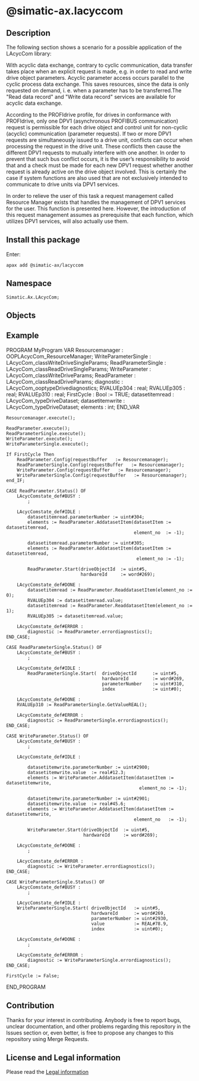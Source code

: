 # @simatic-ax.lacyccom

## Description

The following section shows a scenario for a possible application of the LAcycCom
library:

With acyclic data exchange, contrary to cyclic communication, data transfer takes place when an explicit request is made, e.g. in order to read and write drive object parameters. Acyclic parameter access occurs parallel to the cyclic process data exchange. This saves resources, since the data is only requested on demand, i. e. when a parameter has to be transferred.The "Read data record" and "Write data record" services are available for acyclic data exchange.

According to the PROFIdrive profile, for drives in conformance with PROFIdrive, only one DPV1 (asynchronous PROFIBUS communication) request is permissible for each drive object and control unit for non-cyclic (acyclic) communication (parameter requests). If two or more DPV1 requests are simultaneously issued to a drive unit, conflicts can occur when processing the request in the drive unit. These conflicts then cause the different DPV1 requests to mutually interfere with one another. In order to prevent that such bus conflict occurs, it is the user’s responsibility to avoid that and a check must be made for each new DPV1 request whether another request is already active on the drive object involved. This is certainly the case if system functions are also used that are not exclusively intended to communicate to drive units via DPV1 services.

In order to relieve the user of this task a request management called Resource Manager exists that handles the management of DPV1 services for the user. This function is presented here. However, the introduction of this request management assumes as prerequisite that each function, which utilizes DPV1 services, will also actually use them.

## Install this package

Enter:

```cli
apax add @simatic-ax/lacyccom
```

## Namespace

```iec-st
Simatic.Ax.LAcycCom;
```

## Objects

## Example


PROGRAM MyProgram
    VAR
        Resourcemanager         : OOPLAcycCom_ResourceManager;
        WriteParameterSingle    : LAcycCom_classWriteDriveSingleParams;
        ReadParameterSingle     : LAcycCom_classReadDriveSingleParams;
        WriteParameter          : LAcycCom_classWriteDriveParams;
        ReadParameter           : LAcycCom_classReadDriveParams;
        diagnostic : LAcycCom_ooptypeDrivediagnostics;
        RVALUEp304 : real;
        RVALUEp305 : real;
        RVALUEp310 : real;
        FirstCycle : Bool := TRUE;
        datasetitemread : LAcycCom_typeDriveDataset;
        datasetitemwrite : LAcycCom_typeDriveDataset;
        elements : int;
    END_VAR

    Resourcemanager.execute();

    ReadParameter.execute();
    ReadParameterSingle.execute();
    WriteParameter.execute();
    WriteParameterSingle.execute();

    If FirstCycle Then
        ReadParameter.Config(requestBuffer   := Resourcemanager);
        ReadParameterSingle.Config(requestBuffer   := Resourcemanager);
        WriteParameter.Config(requestBuffer   := Resourcemanager);
        WriteParameterSingle.Config(requestBuffer   := Resourcemanager);
    end_IF;

    CASE ReadParameter.Status() OF
        LAcycComstate_def#BUSY :
            ;

        LAcycComstate_def#IDLE :
            datasetitemread.parameterNumber := uint#304;
            elements := ReadParameter.AddatasetItem(datasetItem := datasetitemread,
                                                    element_no  := -1);

            datasetitemread.parameterNumber := uint#305;
            elements := ReadParameter.AddatasetItem(datasetItem := datasetitemread,
                                                     element_no := -1);

            ReadParameter.Start(driveObjectId  := uint#5,
                                hardwareId     := word#269);

        LAcycComstate_def#DONE :
            datasetitemread := ReadParameter.ReaddatasetItem(element_no := 0);
            RVALUEp304 := datasetitemread.value;
            datasetitemread := ReadParameter.ReaddatasetItem(element_no := 1);
            RVALUEp305 := datasetitemread.value;

        LAcycComstate_def#ERROR :
            diagnostic := ReadParameter.errordiagnostics();
    END_CASE;

    CASE ReadParameterSingle.Status() OF
        LAcycComstate_def#BUSY :
            ;

        LAcycComstate_def#IDLE :
            ReadParameterSingle.Start(  driveObjectId      := uint#5,
                                        hardwareId         := word#269,
                                        parameterNumber    := uint#310,
                                        index              := uint#0);

        LAcycComstate_def#DONE :
        RVALUEp310 := ReadParameterSingle.GetValueREAL();

        LAcycComstate_def#ERROR :
            diagnostic := ReadParameterSingle.errordiagnostics();
    END_CASE;

    CASE WriteParameter.Status() OF
        LAcycComstate_def#BUSY :
            ;

        LAcycComstate_def#IDLE :

            datasetitemwrite.parameterNumber := uint#2900;
            datasetitemwrite.value  := real#12.3;
            elements := WriteParameter.AddatasetItem(datasetItem := datasetitemwrite,
                                                      element_no := -1);

            datasetitemwrite.parameterNumber := uint#2901;
            datasetitemwrite.value  := real#45.6;
            elements := WriteParameter.AddatasetItem(datasetItem := datasetitemwrite,
                                                    element_no   := -1);

            WriteParameter.Start(driveObjectId  := uint#5,
                                 hardwareId     := word#269);

        LAcycComstate_def#DONE :
            ;

        LAcycComstate_def#ERROR :
            diagnostic := WriteParameter.errordiagnostics();
    END_CASE;

    CASE WriteParameterSingle.Status() OF
        LAcycComstate_def#BUSY :
            ;

        LAcycComstate_def#IDLE :
        WriteParameterSingle.Start( driveObjectId   := uint#5,
                                    hardwareId      := word#269,
                                    parameterNumber := uint#2930,
                                    value           := REAL#78.9,
                                    index           := uint#0);

        LAcycComstate_def#DONE :
            ;

        LAcycComstate_def#ERROR :
            diagnostic := WriteParameterSingle.errordiagnostics();
    END_CASE;

    FirstCycle := False;
END_PROGRAM

## Contribution

Thanks for your interest in contributing. Anybody is free to report bugs, unclear documentation, and other problems regarding this repository in the Issues section or, even better, is free to propose any changes to this repository using Merge Requests.

## License and Legal information

Please read the [Legal information](LICENSE.md)
